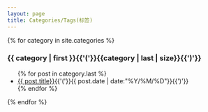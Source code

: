```yaml
---
layout: page
title: Categories/Tags(标签)
---
```


{% for category in site.categories %}
<h3>{{ category | first }}{{'('}}{{category | last | size}}{{')'}}</h3>
<ul class="arc-list">
    {% for post in category.last %}
        <li><a href="{{ post.url | relative_url }}">{{ post.title}}</a>{{'('}}{{ post.date | date:"%Y/%M/%D"}}{{')'}}</li>
    {% endfor %}
</ul>
{% endfor %}